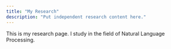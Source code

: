 ```yaml
---
title: "My Research"
description: "Put independent research content here."
---
```


This is my research page. I study in the field of Natural Language Processing.